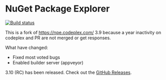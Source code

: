 # NuGet Package Explorer

[![Build status](https://ci.appveyor.com/api/projects/status/fc2n466sq3pq8tm7/branch/master?svg=true)](https://ci.appveyor.com/project/304NotModified/nugetpackageexplorer/branch/master)

This is a fork of https://npe.codeplex.com/ 3.9 because a year inactivity on codeplex and PR are not merged or get responses.

What have changed:

- Fixed most voted bugs 
- Enabled builder server (appveyor)

3.10 (RC) has been released. Check out the [GitHub Releases](https://github.com/304NotModified/NuGetPackageExplorer/releases). 



